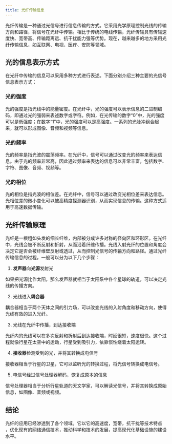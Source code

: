 ```yaml
---
title: 光纤传输信息
---
```


光纤传输是一种通过光信号进行信息传输的方式。它采用光学原理控制光线的传输方向和路径，将信号在光纤中传输。相比于传统的电线传输，光纤传输具有传输速度快、宽带高、传输距离远、抗干扰能力强等优势。现在，越来越多的地方采用光纤传输信息，如互联网、电视、医疗、安防等领域。

## 光的信息表示方式

在光纤中传输的信息可以采用多种方式进行表述。下面分别介绍三种主要的光信号信息表示方式：

### 光的强度

光的强度是指光线中的能量密度。在光纤中，光的强度可以表示信息的二进制编码，即通过光的强弱来表述数字或字符。例如，在光传输的数字“0”中，光的强度可以是低强度；在数字“1”中，光的强度可以是高强度。一系列的光脉冲组合起来，就可以形成图像、音频和视频等信息。

### 光的频率

光的频率是指光波的震荡频率。在光纤中，信号可以通过改变光的频率来表达信息。由于光的频率非常高，因此通过频率来表达的信息可以非常丰富，包括数字、字符、图像、音频、视频等。

### 光的相位

光的相位是指光波的相位差。在光纤中，信号可以通过改变光相位差来表达信息。光相位差的微小变化可以被高精度探测器识别，从而实现信息的传输。这种方式适用于高速数据传输。

## 光纤传输原理

光纤是一根粗如头发的细长纤维，内部被分成许多对称的径向区和环形区。在光纤中，光线会被不断反射和折射，从而沿着纤维传播。光线入射光纤的位置和角度会决定它是否会被纤维壁反射或透过，从而控制光信号的传输方向和路径。通过光纤传输信息的过程，一般可以分为以下几个步骤：

1. **发声器**向**光源**发射光

如果把光源比作太阳，那么发声器就相当于太阳系中各个星球的轨道，可以决定光线的传播方向。

2. 光线进入**耦合器**

耦合器相当于两个天体之间的引力场，可以改变光线的入射角度和移动方向，使得光线有效的进入光纤。

3. 光线在光纤中传播，到达接收端

光纤内的光线可以在多次反射和折射后到达接收端，时延很短，速度很快。这个过程就像行星在太空中的运动，行星受到吸引力，依靠惯性绕着太阳运转。

4. **接收器**检测受到的光，并将其转换成电信号

接收器相当于行星的卫星，它可以监听光的转换过程，将光信号转换成电信号。

5. 电信号经过信号处理器解码，恢复成原本的信息

信号处理器相当于分析行星轨道的天文学家，可以解读光信号，并将其转换成原始信息，如图像、音频或视频。

## 结论

光纤的应用已经渗透到了各个领域。它以它的高速度，宽带，抗干扰等技术特点 ，优化现有的网络通信技术，推动科学和技术的发展，提高现代化基础设施的建设水平。
